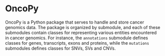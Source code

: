 # OncoPy

OncoPy is a Python package that serves to handle and store cancer genomics data. The package is organized by submodule, and each of these submodules contain classes for representing various entities encountered in cancer genomics. For instance, the `annotations` submodule defines classes for genes, transcripts, exons and proteins, while the `mutations` submodules defines classes for SNVs, SVs and CNVs. 
